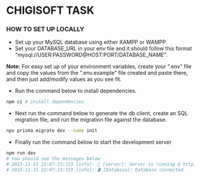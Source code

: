 # CHIGISOFT TASK

### HOW TO SET UP LOCALLY
- Set up your MySQL database using either XAMPP or WAMPP.
- Set your DATABASE_URL in your env file and it should follow this format "mysql://USER:PASSWORD@HOST:PORT/DATABASE_NAME".

**Note:** For easy set up of your environment variables, create your ".env" file and copy the values from the ".env.example" file created and paste there, and then just add/modify values as you see fit.

- Run the command below to install dependencies.
```bash
npm ci # install dependencies
```
- Next run the command below to generate the db client, create an SQL migration file, and run the migration file against the database.
```bash
npx prisma migrate dev --name init
```
- Finally run the command below to start the development server
```bash
npm run dev 
# You should see the messages below
# 2023-11-15 22:07:23:723 [info]: 📡 [server]: Server is running @ http://localhost:${PORT}
# 2023-11-15 22:07:23:723 [info]: 🛢️ [Database]: Database connected
```